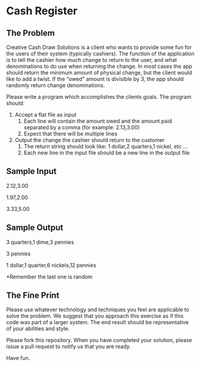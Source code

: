 Cash Register
============

The Problem
-----------
Creative Cash Draw Solutions is a client who wants to provide some fun for the users of their system (typically cashiers). The function of the application is to tell the cashier how much change to return to the user, and what denominations to do use when returning the change. In most cases the app should return the minimum amount of physical change, but the client would like to add a twist. If the "owed" amount is divisible by 3, the app should randomly return change denominations. 

Please write a program which accomplishes the clients goals. The program should:

1. Accept a flat file as input
	1. Each line will contain the amount owed and the amount paid separated by a comma (for example: 2.13,3.00)
	2. Expect that there will be multiple lines
2. Output the change the cashier should return to the customer
	1. The return string should look like: 1 dollar,2 quarters,1 nickel, etc ...
	2. Each new line in the input file should be a new line in the output file

Sample Input
------------
2.12,3.00

1.97,2.00

3.33,5.00

Sample Output
-------------
3 quarters,1 dime,3 pennies

3 pennies

1 dollar,1 quarter,6 nickels,12 pennies

*Remember the last one is random

The Fine Print
--------------
Please use whatever technology and techniques you feel are applicable to solve the problem. We suggest that you approach this exercise as if this code was part of a larger system. The end result should be representative of your abilities and style.

Please fork this repository. When you have completed your solution, please issue a pull request to notify us that you are ready.

Have fun.